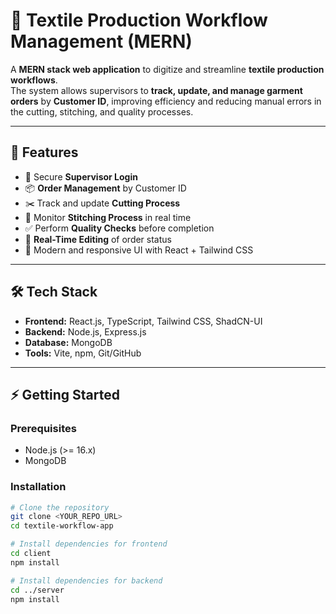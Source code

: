 # 🧵 Textile Production Workflow Management (MERN)

A **MERN stack web application** to digitize and streamline **textile production workflows**.  
The system allows supervisors to **track, update, and manage garment orders** by **Customer ID**, improving efficiency and reducing manual errors in the cutting, stitching, and quality processes.

---

## 🚀 Features

- 🔐 Secure **Supervisor Login**  
- 📦 **Order Management** by Customer ID  
- ✂️ Track and update **Cutting Process**  
- 🧵 Monitor **Stitching Process** in real time  
- ✅ Perform **Quality Checks** before completion  
- 🔄 **Real-Time Editing** of order status  
- 🎨 Modern and responsive UI with React + Tailwind CSS  

---

## 🛠️ Tech Stack

- **Frontend:** React.js, TypeScript, Tailwind CSS, ShadCN-UI  
- **Backend:** Node.js, Express.js  
- **Database:** MongoDB  
- **Tools:** Vite, npm, Git/GitHub  

---

## ⚡ Getting Started

### Prerequisites
- Node.js (>= 16.x)  
- MongoDB  

### Installation

```bash
# Clone the repository
git clone <YOUR_REPO_URL>
cd textile-workflow-app

# Install dependencies for frontend
cd client
npm install

# Install dependencies for backend
cd ../server
npm install
